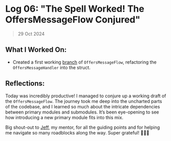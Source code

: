 # Log 06: "The Spell Worked! The OffersMessageFlow Conjured"

> 29 Oct 2024

## What I Worked On:

- Created a first working
  [branch](https://github.com/shaavan/rust-lightning/tree/offersmessageflow) of
  `OffersMessageFlow`, refactoring the `OffersMessageHandler` into the struct.

## Reflections:

Today was incredibly productive! I managed to conjure up a working draft of the
`OffersMessageFlow`. The journey took me deep into the uncharted parts of the
codebase, and I learned so much about the intricate dependencies between primary
modules and submodules. It’s been eye-opening to see how introducing a new
primary module fits into this mix.

Big shout-out to [Jeff](https://github.com/jkczyz), my mentor, for all the
guiding points and for helping me navigate so many roadblocks along the way.
Super grateful! 🙇‍♂️🌟
